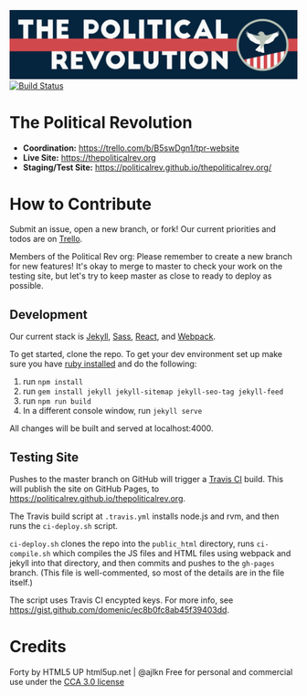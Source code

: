 ![The Political Revolution](assets/images/Bumper.png "The Political Revolution")[![Build Status](https://travis-ci.org/politicalrev/thepoliticalrev.org.svg?branch=master)](https://travis-ci.org/politicalrev/thepoliticalrev.org)

# The Political Revolution
- **Coordination:** https://trello.com/b/B5swDgn1/tpr-website
- **Live Site:** https://thepoliticalrev.org
- **Staging/Test Site:** https://politicalrev.github.io/thepoliticalrev.org/

# How to Contribute

Submit an issue, open a new branch, or fork! Our current priorities and todos are on [Trello](https://trello.com/b/B5swDgn1/tpr-website).

Members of the Political Rev org: Please remember to create a new branch for new features! It's okay to merge to master to check your work on the testing site, but let's try to keep master as close to ready to deploy as possible.

## Development

Our current stack is [Jekyll](https://jekyllrb.com/), [Sass](http://sass-lang.com/), [React](https://facebook.github.io/react/), and [Webpack](https://webpack.github.io/).

To get started, clone the repo. To get your dev environment set up make sure you have [ruby installed](https://www.ruby-lang.org/en/documentation/installation/) and do the following:

1. run `npm install`
2. run `gem install jekyll jekyll-sitemap jekyll-seo-tag jekyll-feed` 
3. run `npm run build`
4. In a different console window, run `jekyll serve`

All changes will be built and served at localhost:4000.

## Testing Site

Pushes to the master branch on GitHub will trigger a
[Travis CI](https://travis-ci.org/politicalrev/thepoliticalrev.org) build. This will publish
the site on GitHub Pages, to <https://politicalrev.github.io/thepoliticalrev.org>.

The Travis build script at `.travis.yml` installs node.js and rvm, and then runs the
`ci-deploy.sh` script.

`ci-deploy.sh` clones the repo into the `public_html` directory, runs `ci-compile.sh`
which compiles the JS files and HTML files using webpack and jekyll into that
directory, and then commits and pushes to the `gh-pages` branch. (This file is
well-commented, so most of the details are in the file itself.)

The script uses Travis CI encypted keys. For more info, see
<https://gist.github.com/domenic/ec8b0fc8ab45f39403dd>.

# Credits

Forty by HTML5 UP
html5up.net | @ajlkn
Free for personal and commercial use under the [CCA 3.0 license](html5up.net/license)
